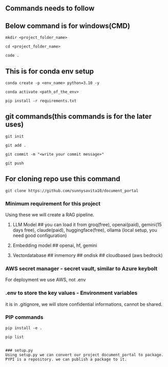 ## Commands needs to follow

## Below command is for windows(CMD)

```
mkdir <project_folder_name>
```

```
cd <project_folder_name>
```

```
code .
```

## This is for conda env setup

```
conda create -p <env_name> python=3.10 -y
```

```
conda activate <path_of_the_env>
```

```
pip install -r requirements.txt
```

## git commands(this commands is for the later uses)

```
git init
```

```
git add .
```

```
git commit -m "<write your commit message>"
```

```
git push
```

## For cloning repo use this command
```
git clone https://github.com/sunnysavita10/document_portal
```
### Minimum requirement for this project
Using these we will create a RAG pipeline.

1. LLM Model ## you can load it from groq(free), openai(paid), gemini(15 days free), claude(paid), huggingface(free), ollama (local setup, you need good configuration)

2. Embedding model ## openai, hf, gemini

3. Vectordatabase ## inmemory  ## ondisk ## cloudbased (aws bedrock)


### AWS secret manager - secret vault, similar to Azure keybolt
For deployment we use AWS, not .env

### .env to store the key values - Environment variables
it is in .gitignore, we will store confidential informations, cannot be shared.


### PIP commands
``` to install the document_portal to current env
pip install -e .

pip list


### setup.py
Using setup.py we can convert our project document_portal to package.
PYPI is a repository. we can publish a package to it.


